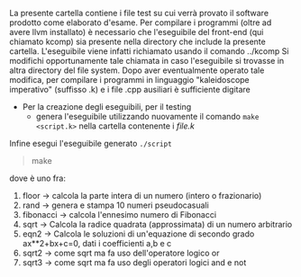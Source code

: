 La presente cartella contiene i file test su cui
verrà provato il software prodotto come elaborato d'esame.
Per compilare i programmi (oltre ad avere llvm installato) è necessario 
che l'eseguibile del front-end (qui chiamato kcomp) sia presente nella directory
che include la presente cartella. L'eseguibile viene infatti
richiamato usando il comando ../kcomp
Si modifichi opportunamente tale chiamata in caso l'eseguibile si trovasse
in altra directory del file system.
Dopo aver eventualmente operato tale modifica, per compilare i 
programmi in linguaggio "kaleidoscope imperativo" (suffisso .k)
e i file .cpp ausiliari è sufficiente digitare

* Per la creazione degli eseguibili, per il testing
    + genera l'eseguibile utilizzando nuovamente il comando `make <script.k>` nella cartella contenente i *file.k*

Infine esegui l'eseguibile generato `./script`

> make <nome programma>

dove <nome programma> è uno fra:

1) floor  -> calcola la parte intera di un numero (intero o frazionario)
2) rand   -> genera e stampa 10 numeri pseudocasuali
3) fibonacci -> calcola l'ennesimo numero di Fibonacci
4) sqrt -> Calcola la radice quadrata (approssimata) di un numero arbitrario
5) eqn2 -> Calcola le soluzioni di un'equazione di secondo grado ax**2+bx+c=0, dati i coefficienti a,b e c
6) sqrt2 -> come sqrt ma fa uso dell'operatore logico or
7) sqrt3 -> come sqrt ma fa uso degli operatori logici and e not


